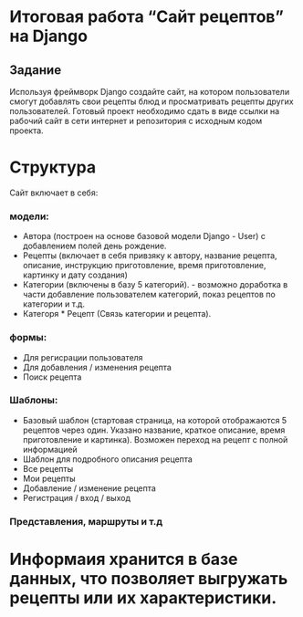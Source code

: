 # Итоговая работа “Сайт рецептов” на Django

## Задание
Используя фреймворк Django создайте сайт, на котором пользователи смогут 
добавлять свои рецепты блюд и просматривать рецепты других пользователей.
Готовый проект необходимо сдать в виде ссылки на рабочий сайт в сети интернет и
репозитория с исходным кодом проекта.

# Структура
Сайт включает в себя:
### модели:
- Автора (построен на основе базовой модели Django - User) c добавлением полей день рождение.
- Рецепты (включает в себя привзяку к автору, название рецепта, описание, инструкцию приготовление, время приготовление, картинку и дату создания)
- Категории (включены в базу 5 категорий). - возможно доработка в части добавление пользователем категорий, показ рецептов по категории и т.д.
- Категоря * Рецепт (Связь категории и рецепта).

### формы:
- Для регисрации пользователя
- Для добавления / изменения рецепта
- Поиск рецепта

### Шаблоны:
- Базовый шаблон (стартовая страница, на которой отображаются 5 рецептов через один. Указано название, краткое описание, время приготовление и картинка). Возможен переход на рецепт с полной информацией
- Шаблон для подробного описания рецепта
- Все рецепты
- Мои рецепты
- Добавление  / изменение рецепта
- Регистрация / вход / выход

### Представления, маршруты и т.д

# Информаия хранится в базе данных, что позволяет выгружать рецепты или их характеристики. 
